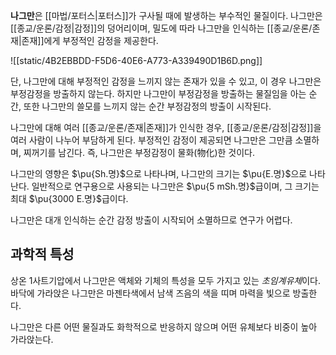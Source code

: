 **나그만**은 [[마법/포터스|포터스]]가 구사될 때에 발생하는 부수적인 물질이다. 나그만은 [[종교/운론/감정|감정]]의 덩어리이며, 밀도에 따라 나그만을 인식하는 [[종교/운론/존재|존재]]에게 부정적인 감정을 제공한다.

![[static/4B2EBBDD-F5D6-40E6-A773-A339490D1B6D.png]]

단, 나그만에 대해 부정적인 감정을 느끼지 않는 존재가 있을 수 있고, 이 경우 나그만은 부정감정을 방출하지 않는다. 하지만 나그만이 부정감정을 방출하는 물질임을 아는 순간, 또한 나그만의 쓸모를 느끼지 않는 순간 부정감정의 방출이 시작된다.

나그만에 대해 여러 [[종교/운론/존재|존재]]가 인식한 경우, [[종교/운론/감정|감정]]을 여러 사람이 나누어 부담하게 된다. 부정적인 감정이 제공되면 나그만은 그만큼 소멸하며, 찌꺼기를 남긴다. 즉, 나그만은 부정감정이 물화(物化)한 것이다.

나그만의 영향은 $\pu{Sh.명}$으로 나타나며, 나그만의 크기는 $\pu{E.명}$으로 나타난다. 일반적으로 연구용으로 사용되는 나그만은 $\pu{5 mSh.명}$급이며, 그 크기는 최대 $\pu{3000 E.명}$급이다.

나그만은 대개 인식하는 순간 감정 방출이 시작되어 소멸하므로 연구가 어렵다.

## 과학적 특성

상온 1사트기압에서 나그만은 액체와 기체의 특성을 모두 가지고 있는 *초임계유체*이다. 바닥에 가라앉은 나그만은 마젠타색에서 남색 즈음의 색을 띠며 마력을 빛으로 방출한다.

나그만은 다른 어떤 물질과도 화학적으로 반응하지 않으며 어떤 유체보다 비중이 높아 가라앉는다.